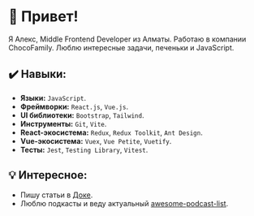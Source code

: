 
# 👋 Привет!

Я Алекс, Middle Frontend Developer из Алматы. Работаю в компании ChocoFamily. Люблю интересные задачи, печеньки и JavaScript.

## ✔️ Навыки:
- **Языки:** `JavaScript`.
- **Фреймворки:** `React.js`, `Vue.js`.
- **UI библиотеки:** `Bootstrap`, `Tailwind`.
- **Инструменты:** `Git`, `Vite`. 
- **React-экосистема:** `Redux`, `Redux Toolkit`, `Ant Design`.
- **Vue-экосистема:** `Vuex`, `Vue Petite`, `Vuetify`. 
- **Тесты:** `Jest`, `Testing Library`, `Vitest`.

## 💡 Интересное:
- Пишу статьи в [Доке](https://doka.guide/people/punkmachine/).
- Люблю подкасты и веду актуальный [awesome-podcast-list](https://github.com/punkmachine/podcast-list).

